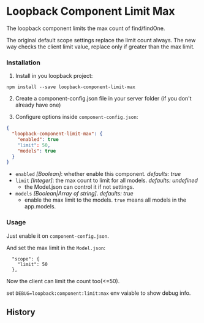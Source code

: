 # Loopback Component Limit Max

The loopback component limits the max count of find/findOne.

The original default scope settings replace the limit count always.
The new way checks the client limit value, replace only if greater than the max limit.

### Installation

1. Install in you loopback project:

  `npm install --save loopback-component-limit-max`

2. Create a component-config.json file in your server folder (if you don't already have one)

3. Configure options inside `component-config.json`:

  ```json
  {
    "loopback-component-limit-max": {
      "enabled": true
      "limit": 50,
      "models": true
    }
  }
  ```
  - `enabled` *[Boolean]*: whether enable this component. *defaults: true*
  - `limit` *[Integer]*: the max count to limit for all models. *defaults: undefined*
    * the Model.json can control it if not settings.
  - `models` *[Boolean|Array of string]*. *defaults: true*
    * enable the max limit to the models. `true` means all models in the app.models.

### Usage


Just enable it on `component-config.json`.

And set the max limit in the `Model.json`:

```
  "scope": {
    "limit": 50
  },
```

Now the client can limit the count too(<=50).

set `DEBUG=loopback:component:limit:max` env vaiable to show debug info.

## History
